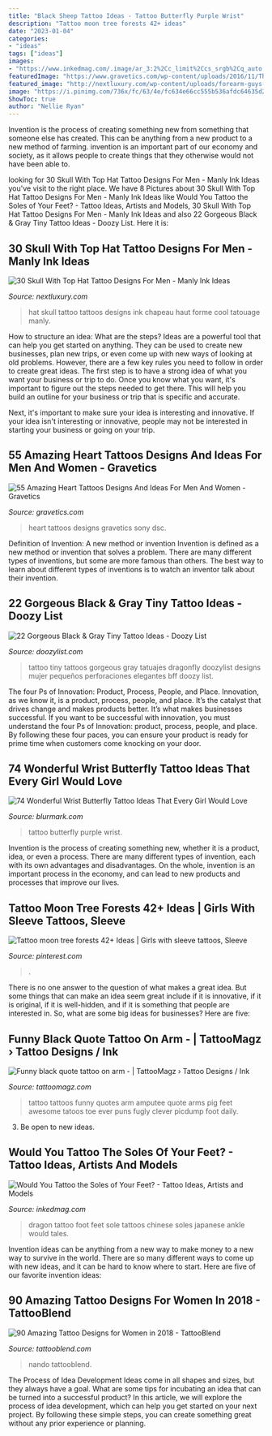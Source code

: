 ```yaml
---
title: "Black Sheep Tattoo Ideas - Tattoo Butterfly Purple Wrist"
description: "Tattoo moon tree forests 42+ ideas"
date: "2023-01-04"
categories:
- "ideas"
tags: ["ideas"]
images:
- "https://www.inkedmag.com/.image/ar_3:2%2Cc_limit%2Ccs_srgb%2Cq_auto:good%2Cw_700/MTU5MDMxOTgzNjk4NTUyNjAw/vondtattoo.png"
featuredImage: "https://www.gravetics.com/wp-content/uploads/2016/11/The-Stitched-Heart.jpg"
featured_image: "http://nextluxury.com/wp-content/uploads/forearm-guys-skull-with-top-hat-tattoos.jpg"
image: "https://i.pinimg.com/736x/fc/63/4e/fc634e66cc555b536afdc64635d2c56f.jpg"
ShowToc: true
author: "Nellie Ryan"
---
```



Invention is the process of creating something new from something that someone else has created. This can be anything from a new product to a new method of farming. invention is an important part of our economy and society, as it allows people to create things that they otherwise would not have been able to.

	

		
looking for 30 Skull With Top Hat Tattoo Designs For Men - Manly Ink Ideas you've visit to the right place. We have 8 Pictures about 30 Skull With Top Hat Tattoo Designs For Men - Manly Ink Ideas like Would You Tattoo the Soles of Your Feet? - Tattoo Ideas, Artists and Models, 30 Skull With Top Hat Tattoo Designs For Men - Manly Ink Ideas and also 22 Gorgeous Black &amp; Gray Tiny Tattoo Ideas - Doozy List. Here it is:
		
    
## 30 Skull With Top Hat Tattoo Designs For Men - Manly Ink Ideas

<img loading=lazy src="http://nextluxury.com/wp-content/uploads/forearm-guys-skull-with-top-hat-tattoos.jpg" onerror="this.onerror=null;this.src='https://tse2.mm.bing.net/th?id=OIP.Pq12LmAE8gm9TvfEJFMIsQAAAA&amp;pid=15.1';" alt="30 Skull With Top Hat Tattoo Designs For Men - Manly Ink Ideas">

_Source: nextluxury.com_

>hat skull tattoo tattoos designs ink chapeau haut forme cool tatouage manly. 

	

How to structure an idea: What are the steps?
Ideas are a powerful tool that can help you get started on anything. They can be used to create new businesses, plan new trips, or even come up with new ways of looking at old problems. However, there are a few key rules you need to follow in order to create great ideas.
The first step is to have a strong idea of what you want your business or trip to do. Once you know what you want, it's important to figure out the steps needed to get there. This will help you build an outline for your business or trip that is specific and accurate.

Next, it's important to make sure your idea is interesting and innovative. If your idea isn't interesting or innovative, people may not be interested in starting your business or going on your trip.

    
## 55 Amazing Heart Tattoos Designs And Ideas For Men And Women - Gravetics

<img loading=lazy src="https://www.gravetics.com/wp-content/uploads/2016/11/The-Stitched-Heart.jpg" onerror="this.onerror=null;this.src='https://tse3.mm.bing.net/th?id=OIP.VGnBGRcN2yOZgos8ux-_hwHaJ4&amp;pid=15.1';" alt="55 Amazing Heart Tattoos Designs And Ideas For Men And Women - Gravetics">

_Source: gravetics.com_

>heart tattoos designs gravetics sony dsc. 

	

Definition of Invention: A new method or invention
Invention is defined as a new method or invention that solves a problem. There are many different types of inventions, but some are more famous than others. The best way to learn about different types of inventions is to watch an inventor talk about their invention.

    
## 22 Gorgeous Black &amp; Gray Tiny Tattoo Ideas - Doozy List

<img loading=lazy src="http://www.doozylist.com/wp-content/uploads/2017/07/Gorgeous-Black-Gray-Tiny-Tattoo-Ideas-19.jpg" onerror="this.onerror=null;this.src='https://tse2.mm.bing.net/th?id=OIP.DEsUoGdxWWe_ttyRIL0HxAHaK-&amp;pid=15.1';" alt="22 Gorgeous Black &amp; Gray Tiny Tattoo Ideas - Doozy List">

_Source: doozylist.com_

>tattoo tiny tattoos gorgeous gray tatuajes dragonfly doozylist designs mujer pequeños perforaciones elegantes bff doozy list. 

	

The four Ps of Innovation: Product, Process, People, and Place.
Innovation, as we know it, is a product, process, people, and place. It’s the catalyst that drives change and makes products better. It’s what makes businesses successful.
If you want to be successful with innovation, you must understand the four Ps of Innovation: product, process, people, and place. By following these four paces, you can ensure your product is ready for prime time when customers come knocking on your door.

    
## 74 Wonderful Wrist Butterfly Tattoo Ideas That Every Girl Would Love

<img loading=lazy src="https://www.blurmark.com/wp-content/uploads/2017/05/Purple-Black-Tattoo.jpg" onerror="this.onerror=null;this.src='https://tse3.mm.bing.net/th?id=OIP.gYHZ50Qr0md2ln-HQI-T8wHaJ4&amp;pid=15.1';" alt="74 Wonderful Wrist Butterfly Tattoo Ideas That Every Girl Would Love">

_Source: blurmark.com_

>tattoo butterfly purple wrist. 

	

Invention is the process of creating something new, whether it is a product, idea, or even a process. There are many different types of invention, each with its own advantages and disadvantages. On the whole, invention is an important process in the economy, and can lead to new products and processes that improve our lives.

    
## Tattoo Moon Tree Forests 42+ Ideas | Girls With Sleeve Tattoos, Sleeve

<img loading=lazy src="https://i.pinimg.com/736x/fc/63/4e/fc634e66cc555b536afdc64635d2c56f.jpg" onerror="this.onerror=null;this.src='https://tse3.mm.bing.net/th?id=OIP.cZQXngy1XEXZtvZXOYZV9AAAAA&amp;pid=15.1';" alt="Tattoo moon tree forests 42+ Ideas | Girls with sleeve tattoos, Sleeve">

_Source: pinterest.com_

>. 

	

There is no one answer to the question of what makes a great idea. But some things that can make an idea seem great include if it is innovative, if it is original, if it is well-hidden, and if it is something that people are interested in.  So, what are some big ideas for businesses? Here are five: 

    
## Funny Black Quote Tattoo On Arm - | TattooMagz › Tattoo Designs / Ink

<img loading=lazy src="https://tattoomagz.com/wp-content/uploads/2014/07/Funny-black-quote-tattoo-on-arm.jpg" onerror="this.onerror=null;this.src='https://tse3.mm.bing.net/th?id=OIP._kG6nc4D0vETE41QqjZEKgHaJ6&amp;pid=15.1';" alt="Funny black quote tattoo on arm - | TattooMagz › Tattoo Designs / Ink">

_Source: tattoomagz.com_

>tattoo tattoos funny quotes arm amputee quote arms pig feet awesome tatoos toe ever puns fugly clever picdump foot daily. 

	

3. Be open to new ideas.

    
## Would You Tattoo The Soles Of Your Feet? - Tattoo Ideas, Artists And Models

<img loading=lazy src="https://www.inkedmag.com/.image/ar_3:2%2Cc_limit%2Ccs_srgb%2Cq_auto:good%2Cw_700/MTU5MDMxOTgzNjk4NTUyNjAw/vondtattoo.png" onerror="this.onerror=null;this.src='https://tse4.mm.bing.net/th?id=OIP.q0a7yr3EZ8_5oVT4oI8QHQAAAA&amp;pid=15.1';" alt="Would You Tattoo the Soles of Your Feet? - Tattoo Ideas, Artists and Models">

_Source: inkedmag.com_

>dragon tattoo foot feet sole tattoos chinese soles japanese ankle would tales. 

	

Invention ideas can be anything from a new way to make money to a new way to survive in the world. There are so many different ways to come up with new ideas, and it can be hard to know where to start. Here are five of our favorite invention ideas:

    
## 90 Amazing Tattoo Designs For Women In 2018 - TattooBlend

<img loading=lazy src="https://tattooblend.com/wp-content/uploads/2017/08/41.jpg" onerror="this.onerror=null;this.src='https://tse2.mm.bing.net/th?id=OIP.jEwFRN1_34QqRFRmPlBELQHaIN&amp;pid=15.1';" alt="90 Amazing Tattoo Designs for Women in 2018 - TattooBlend">

_Source: tattooblend.com_

>nando tattooblend. 

	

The Process of Idea Development
Ideas come in all shapes and sizes, but they always have a goal. What are some tips for incubating an idea that can be turned into a successful product? 
In this article, we will explore the process of idea development, which can help you get started on your next project. By following these simple steps, you can create something great without any prior experience or planning.

